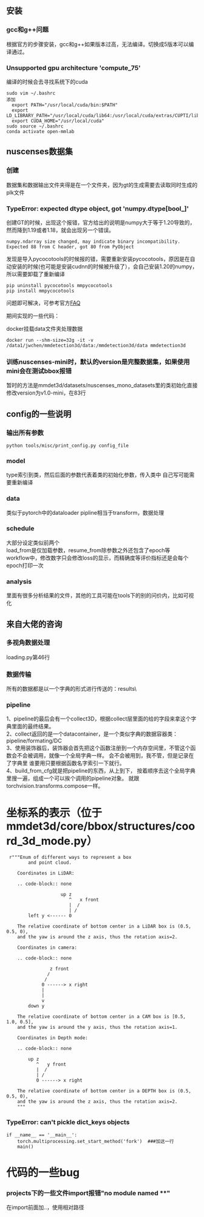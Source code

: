## 安装
### gcc和g++问题
根据官方的步骤安装，gcc和g++如果版本过高，无法编译。切换成5版本可以编译通过。

### Unsupported gpu architecture 'compute_75'
编译的时候会去寻找系统下的cuda
```
sudo vim ~/.bashrc
添加
  export PATH="/usr/local/cuda/bin:$PATH"
  export LD_LIBRARY_PATH="/usr/local/cuda/lib64:/usr/local/cuda/extras/CUPTI/lib64:$LD_LIBRARY_PATH"
  export CUDA_HOME="/usr/local/cuda"
sudo source ~/.bashrc
conda activate open-mmlab
```

## nuscenses数据集
### 创建
数据集和数据输出文件夹得是在一个文件夹，因为gt的生成需要去读取同时生成的plk文件

### TypeError: expected dtype object, got 'numpy.dtype[bool_]'
创建GT的时候，出现这个报错，官方给出的说明是numpy大于等于1.20导致的，然而降到1.19或者1.18，就会出现另一个错误。

```
numpy.ndarray size changed, may indicate binary incompatibility. Expected 88 from C header, got 80 from PyObject
```
发现是导入pycocotools的时候报的错，需要重新安装pycocotools，原因是在自动安装的时候(也可能是安装cudnn的时候被升级了），会自己安装1.20的numpy，所以需要卸载了重新编译
```
pip uninstall pycocotools mmpycocotools
pip install mmpycocotools
```
问题即可解决，可参考官方[FAQ](https://github.com/open-mmlab/mmdetection3d/blob/master/docs/faq.md)

期间实现的一些代码：

docker挂载data文件夹处理数据
```
docker run --shm-size=32g -it -v /data1/jwchen/mmdetection3d/data:/mmdetection3d/data mmdetection3d
```

### 训练nuscenses-mini时，默认的version是完整数据集，如果使用mini会在测试bbox报错
暂时的方法是mmdet3d/datasets/nuscenses_mono_datasets里的类初始化直接修改version为v1.0-mini，在83行


## config的一些说明
### 输出所有参数
```
python tools/misc/print_config.py config_file
```

### model
type索引到类，然后后面的参数代表着类的初始化参数，传入类中
自己写可能需要重新编译

### data
类似于pytorch中的dataloader
pipline相当于transform，数据处理

### schedule
大部分设定类似前两个\
load_from是仅加载参数，resume_from除参数之外还包含了epoch等\
workflow中，修改数字只会修改loss的显示，而精确度等评价指标还是会每个epoch打印一次

### analysis
里面有很多分析结果的文件，其他的工具可能在tools下的别的问价内，比如可视化

## 来自大佬的咨询
### 多视角数据处理
loading.py第46行

### 数据传输
所有的数据都是以一个字典的形式进行传送的：results\

### pipeline
1、pipeline的最后会有一个collect3D，根据collect层里面的给的字段来拿这个字典里面的最终结果。\
2、collect返回的是一个datacontainer，是一个类似字典的数据容器类：pipeline/formating/DC\
3、使用装饰器后，装饰器会首先把这个函数注册到一个内存空间里，不管这个函数会不会被调用，就像一个全局字典一样。
会不会被用到，我不管，但是记录在了字典里 谁要用只要根据函数名字索引一下就行。\
4、build_from_cfg就是把pipeline的东西，从上到下，
按着顺序去这个全局字典里搜一遍，组成一个可以挨个调用的pipeline对象。
就跟torchvision.transforms.compose一样。

# 坐标系的表示（位于mmdet3d/core/bbox/structures/coord_3d_mode.py）
```
 r"""Enum of different ways to represent a box
        and point cloud.

    Coordinates in LiDAR:

    .. code-block:: none

                    up z
                       ^   x front
                       |  /
                       | /
        left y <------ 0

    The relative coordinate of bottom center in a LiDAR box is (0.5, 0.5, 0),
    and the yaw is around the z axis, thus the rotation axis=2.

    Coordinates in camera:

    .. code-block:: none

                z front
               /
              /
             0 ------> x right
             |
             |
             v
        down y

    The relative coordinate of bottom center in a CAM box is [0.5, 1.0, 0.5],
    and the yaw is around the y axis, thus the rotation axis=1.

    Coordinates in Depth mode:

    .. code-block:: none

        up z
           ^   y front
           |  /
           | /
           0 ------> x right

    The relative coordinate of bottom center in a DEPTH box is (0.5, 0.5, 0),
    and the yaw is around the z axis, thus the rotation axis=2.
    """
```

### TypeError: can't pickle dict_keys objects
```
if __name__ == '__main__':
    torch.multiprocessing.set_start_method('fork')  ###加这一行
    main()
```

# 代码的一些bug
### projects下的一些文件import报错"no module named **"
在import前面加..，使用相对路径
